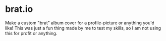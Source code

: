 # brat.io
Make a custom "brat" album cover for a profile-picture or anything you'd like! This was just a fun thing made by me to test my skills, so I am not using this for profit or anything.
